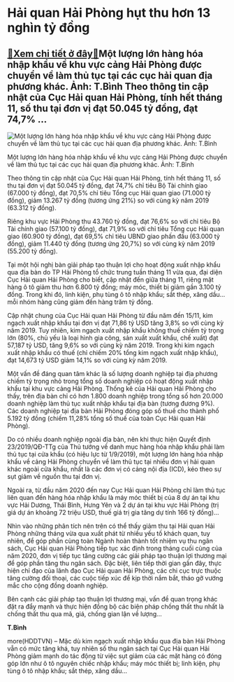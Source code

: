 Hải quan Hải Phòng hụt thu hơn 13 nghìn tỷ đồng
===============================================

[:gift:Xem chi tiết ở đây:gift:](https://hddtvn.com/hai-quan-hai-phong-hut-thu-hon-13-nghin-ty-dong-2/)Một lượng lớn hàng hóa nhập khẩu về khu vực cảng Hải Phòng được chuyển về làm thủ tục tại các cục hải quan địa phương khác. Ảnh: T.Bình Theo thông tin cập nhật của Cục Hải quan Hải Phòng, tính hết tháng 11, số thu tại đơn vị đạt 50.045 tỷ đồng, đạt 74,7% …
----------------------------------------------------------------------------------------------------------------------------------------------------------------------------------------------------------------------------------------------------------------





![Một lượng lớn hàng hóa nhập khẩu về khu vực cảng Hải Phòng được chuyển về làm thủ tục tại các cục hải quan địa phương khác. 	 	Ảnh: T.Bình](https://hddtvn.com/wp-content/uploads/2021/01/5625_4-3109_IMG_6784.jpg "Một lượng lớn hàng hóa nhập khẩu về khu vực cảng Hải Phòng được chuyển về làm thủ tục tại các cục hải quan địa phương khác. 	 	Ảnh: T.Bình")


Một lượng lớn hàng hóa nhập khẩu về khu vực cảng Hải Phòng được chuyển về làm thủ tục tại các cục hải quan địa phương khác. Ảnh: T.Bình



Theo thông tin cập nhật của Cục Hải quan Hải Phòng, tính hết tháng 11, số thu tại đơn vị đạt 50.045 tỷ đồng, đạt 74,7% chỉ tiêu Bộ Tài chính giao (67.000 tỷ đồng), đạt 70,5% chỉ tiêu Tổng cục Hải quan giao (71.000 tỷ đồng), giảm 13.267 tỷ đồng (tương ứng 21%) so với cùng kỳ năm 2019 (63.312 tỷ đồng).


Riêng khu vực Hải Phòng thu 43.760 tỷ đồng, đạt 76,6% so với chỉ tiêu Bộ Tài chính giao (57.100 tỷ đồng), đạt 71,9% so với chỉ tiêu Tổng cục Hải quan giao (60.900 tỷ đồng), đạt 69,5% chỉ tiêu UBND giao phấn đấu (63.000 tỷ đồng), giảm 11.440 tỷ đồng (tương ứng 20,7%) so với cùng kỳ năm 2019 (55.200 tỷ đồng).


Tại một hội nghị bàn giải pháp tạo thuận lợi cho hoạt động xuất nhập khẩu qua địa bàn do TP Hải Phòng tổ chức trung tuần tháng 11 vừa qua, đại diện Cục Hải quan Hải Phòng cho biết, cập nhật đến giữa tháng 11, riêng mặt hàng ô tô giảm thu hơn 6.800 tỷ đồng; máy móc, thiết bị giảm gần 3.100 tỷ đồng. Trong khi đó, linh kiện, phụ tùng ô tô nhập khẩu; sắt thép, xăng dầu… mỗi nhóm hàng cũng giảm đến hàng trăm tỷ đồng.


Cập nhật chung của Cục Hải quan Hải Phòng từ đầu năm đến 15/11, kim ngạch xuất nhập khẩu tại đơn vị đạt 71,86 tỷ USD tăng 3,8% so với cùng kỳ năm 2019. Tuy nhiên, kim ngạch xuất nhập khẩu không thuế chiếm tỷ trọng lớn (80%, chủ yếu là loại hình gia công, sản xuất xuất khẩu, chế xuất) đạt 57,187 tỷ USD, tăng 9,6% so với cùng kỳ năm 2019. Trong khi kim ngạch xuất nhập khẩu có thuế (chỉ chiếm 20% tổng kim ngạch xuất nhập khẩu), đạt 14,673 tỷ USD giảm 14,1% so với cùng kỳ năm 2019.


Một vấn đề đáng quan tâm khác là số lượng doanh nghiệp tại địa phương chiếm tỷ trọng nhỏ trong tổng số doanh nghiệp có hoạt động xuất nhập khẩu tại khu vực cảng Hải Phòng. Thống kê của Hải quan Hải Phòng cho thấy, trên địa bàn chỉ có hơn 1.800 doanh nghiệp trong tổng số hơn 20.000 doanh nghiệp làm thủ tục xuất nhập khẩu tại địa bàn (tương đương 9%). Các doanh nghiệp tại địa bàn Hải Phòng đóng góp số thuế cho thành phố 5.192 tỷ đồng (chiếm 11,28% tổng số thuế của toàn Cục Hải quan Hải Phòng).


Do có nhiều doanh nghiệp ngoài địa bàn, nên khi thực hiện Quyết định 23/2019/QĐ-TTg của Thủ tướng về danh mục hàng hóa nhập khẩu phải làm thủ tục tại cửa khẩu (có hiệu lực từ 1/9/2019), một lượng lớn hàng hóa nhập khẩu về cảng Hải Phòng chuyển về làm thủ tục tại nhiều đơn vị hải quan khác ngoài cửa khẩu, nhất là các đơn vị có cảng nội địa (ICD), kéo theo sự sụt giảm về nguồn thu tại đơn vị.


Ngoài ra, từ đầu năm 2020 đến nay Cục Hải quan Hải Phòng chỉ làm thủ tục liên quan đến hàng hóa nhập khẩu là máy móc thiết bị của 8 dự án tại khu vực Hải Dương, Thái Bình, Hưng Yên và 2 dự án tại khu vực Hải Phòng (trị giá dự án khoảng 72 triệu USD, thuế giá trị gia tăng dự tính 166 tỷ đồng)…


Nhìn vào những phân tích nên trên có thể thấy giảm thu tại Hải quan Hải Phòng những tháng vừa qua xuất phát từ nhiều yếu tố khách quan, tuy nhiên, để góp phần cùng toàn Ngành hoàn thành tốt nhiệm vụ thu ngân sách, Cục Hải quan Hải Phòng tiếp tục xác định trong tháng cuối cùng của năm 2020, đơn vị tiếp tục tăng cường các giải pháp tạo thuận lợi thương mại để góp phần tăng thu ngân sách. Đặc biệt, liên tiếp thời gian gần đây, thực hiện chỉ đạo của lãnh đạo Cục Hải quan Hải Phòng, các chi cục trực thuộc tăng cường đối thoại, các cuộc tiếp xúc để kịp thời nắm bắt, tháo gỡ vướng mắc cho cộng đồng doanh nghiệp.


Bên cạnh các giải pháp tạo thuận lợi thương mại, vấn đề quan trọng khác đặt ra đẩy mạnh và thực hiện đồng bộ các biện pháp chống thất thu nhất là chống thất thu qua mã, giá, chống gian lận về lượng…




**T.Bình**



more(HDDTVN) – Mặc dù kim ngạch xuất nhập khẩu qua địa bàn Hải Phòng vẫn có mức tăng khá, tuy nhiên số thu ngân sách tại Cục Hải quan Hải Phòng giảm mạnh do tác động từ việc sụt giảm của các mặt hàng có đóng góp lớn như ô tô nguyên chiếc nhập khẩu; máy móc thiết bị; linh kiện, phụ tùng ô tô nhập khẩu; sắt thép, xăng dầu…

